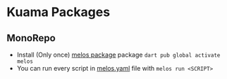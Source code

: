 # Kuama Packages

## MonoRepo

- Install (Only once) [melos package](https://pub.dev/packages/melos) package `dart pub global activate melos`
- You can run every script in [melos.yaml](melos.yaml) file with `melos run <SCRIPT>`